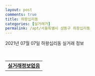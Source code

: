 ```yaml
---
layout: post
comments: true
title: 하왕십리동
categories: [실거래가]
permalink: /apt/서울특별시 성동구 하왕십리동
---
```


2021년 07월 07일 하왕십리동 실거래 정보

<script type="text/javascript">
  google.charts.load('current', {'packages':['corechart']});
  google.charts.setOnLoadCallback(drawChart);

  function drawChart() {
    var data = google.visualization.arrayToDataTable([['거래일', '매매', '전월세', '전매'], ['20-07', 63, 77, 0], ['20-08', 37, 77, 0], ['20-09', 34, 81, 0], ['20-10', 23, 100, 0], ['20-11', 43, 105, 0], ['20-12', 37, 122, 0], ['21-01', 30, 117, 0], ['21-02', 20, 94, 0], ['21-03', 18, 98, 0], ['21-04', 11, 68, 0], ['21-05', 23, 81, 0], ['21-06', 10, 55, 0], ['21-07', 0, 1, 0]]);

    var options = {
      title: '최근 유형별 거래량 추이',
      legend: { position: 'bottom' }
    };

    var chart = new google.visualization.LineChart(document.getElementById('columnchart_material'));
    chart.draw(data, (options));
  }
</script>

<div id="columnchart_material" style="width: 95%; margin-left: -35px; display: block"></div>
<br>
<table>
  <tr>
    <td colspan="4" style="font-weight: bold;"><a href="https://search.naver.com/search.naver?query=하왕십리동 실거래정보없음">실거래정보없음</a></td>
  </tr>
    
</table>
    